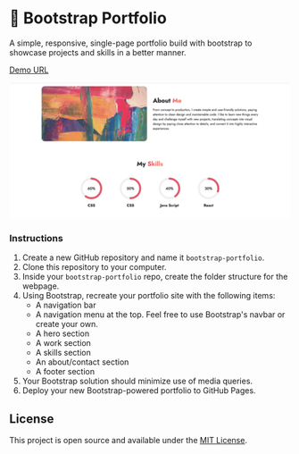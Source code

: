 # :file_folder: Bootstrap Portfolio
A simple, responsive, single-page portfolio build with bootstrap to showcase projects and skills in a better manner.


[Demo URL](https://wisethee.github.io/bootstrap-portfolio/)

![Screenshot](https://github.com/wisethee/bootstrap-portfolio/blob/main/assets/images/cover.jpg?raw=true)

### Instructions

1. Create a new GitHub repository and name it ``bootstrap-portfolio``.
2. Clone this repository to your computer.
3. Inside your ``bootstrap-portfolio`` repo, create the folder structure for the webpage.
4. Using Bootstrap, recreate your portfolio site with the following items:
   - A navigation bar
   - A navigation menu at the top. Feel free to use Bootstrap's navbar or create your own.
   - A hero section
   - A work section
   - A skills section
   - An about/contact section
   - A footer section
5. Your Bootstrap solution should minimize use of media queries.
6. Deploy your new Bootstrap-powered portfolio to GitHub Pages.

## License
This project is open source and available under the [MIT License](LICENSE.md).
